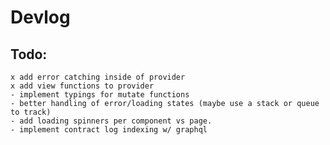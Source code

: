 # Devlog

## Todo:
    x add error catching inside of provider 
    x add view functions to provider
    - implement typings for mutate functions
    - better handling of error/loading states (maybe use a stack or queue to track)
    - add loading spinners per component vs page.
    - implement contract log indexing w/ graphql
  
